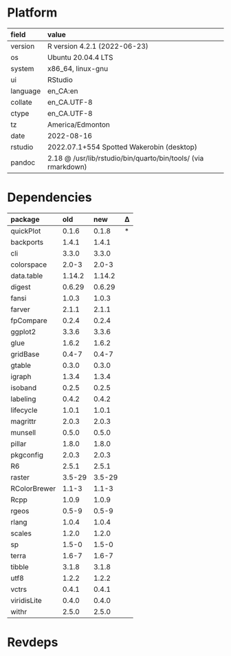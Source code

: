 # Platform

|field    |value                                                         |
|:--------|:-------------------------------------------------------------|
|version  |R version 4.2.1 (2022-06-23)                                  |
|os       |Ubuntu 20.04.4 LTS                                            |
|system   |x86_64, linux-gnu                                             |
|ui       |RStudio                                                       |
|language |en_CA:en                                                      |
|collate  |en_CA.UTF-8                                                   |
|ctype    |en_CA.UTF-8                                                   |
|tz       |America/Edmonton                                              |
|date     |2022-08-16                                                    |
|rstudio  |2022.07.1+554 Spotted Wakerobin (desktop)                     |
|pandoc   |2.18 @ /usr/lib/rstudio/bin/quarto/bin/tools/ (via rmarkdown) |

# Dependencies

|package      |old    |new    |Δ  |
|:------------|:------|:------|:--|
|quickPlot    |0.1.6  |0.1.8  |*  |
|backports    |1.4.1  |1.4.1  |   |
|cli          |3.3.0  |3.3.0  |   |
|colorspace   |2.0-3  |2.0-3  |   |
|data.table   |1.14.2 |1.14.2 |   |
|digest       |0.6.29 |0.6.29 |   |
|fansi        |1.0.3  |1.0.3  |   |
|farver       |2.1.1  |2.1.1  |   |
|fpCompare    |0.2.4  |0.2.4  |   |
|ggplot2      |3.3.6  |3.3.6  |   |
|glue         |1.6.2  |1.6.2  |   |
|gridBase     |0.4-7  |0.4-7  |   |
|gtable       |0.3.0  |0.3.0  |   |
|igraph       |1.3.4  |1.3.4  |   |
|isoband      |0.2.5  |0.2.5  |   |
|labeling     |0.4.2  |0.4.2  |   |
|lifecycle    |1.0.1  |1.0.1  |   |
|magrittr     |2.0.3  |2.0.3  |   |
|munsell      |0.5.0  |0.5.0  |   |
|pillar       |1.8.0  |1.8.0  |   |
|pkgconfig    |2.0.3  |2.0.3  |   |
|R6           |2.5.1  |2.5.1  |   |
|raster       |3.5-29 |3.5-29 |   |
|RColorBrewer |1.1-3  |1.1-3  |   |
|Rcpp         |1.0.9  |1.0.9  |   |
|rgeos        |0.5-9  |0.5-9  |   |
|rlang        |1.0.4  |1.0.4  |   |
|scales       |1.2.0  |1.2.0  |   |
|sp           |1.5-0  |1.5-0  |   |
|terra        |1.6-7  |1.6-7  |   |
|tibble       |3.1.8  |3.1.8  |   |
|utf8         |1.2.2  |1.2.2  |   |
|vctrs        |0.4.1  |0.4.1  |   |
|viridisLite  |0.4.0  |0.4.0  |   |
|withr        |2.5.0  |2.5.0  |   |

# Revdeps

